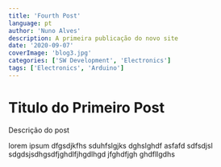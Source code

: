```yaml
---
title: 'Fourth Post'
language: pt
author: 'Nuno Alves'
description: A primeira publicação do novo site
date: '2020-09-07'
coverImage: 'blog3.jpg'
categories: ['SW Development', 'Electronics']
tags: ['Electronics', 'Arduino']
---
```


# Titulo do Primeiro Post

Descrição do post

lorem ipsum dfgsdjkfhs sduhfslgjks dghslghdf asfafd sdfsdjsl sdgdsjsdhgsdfjghdlfjhgdlhgd jfghdfjgh ghdfllgdhs
